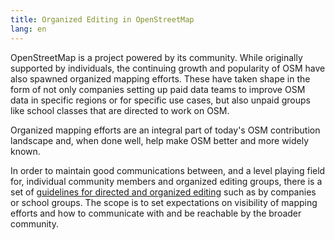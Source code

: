```yaml
---
title: Organized Editing in OpenStreetMap
lang: en
---
```


OpenStreetMap is a project powered by its community. While originally supported by individuals, the continuing growth and popularity of OSM have also spawned organized mapping efforts. These have taken shape in the form of not only companies setting up paid data teams to improve OSM data in specific regions or for specific use cases, but also unpaid groups like school classes that are directed to work on OSM.

Organized mapping efforts are an integral part of today's OSM contribution landscape and, when done well, help make OSM better and more widely known.

In order to maintain good communications between, and a level playing field for, individual community members and organized editing groups, there is a set of [guidelines for directed and organized editing](https://wiki.openstreetmap.org/wiki/Organised_Editing_Guidelines) such as by companies or school groups. The scope is to set expectations on visibility of mapping efforts and how to communicate with and be reachable by the broader community.

